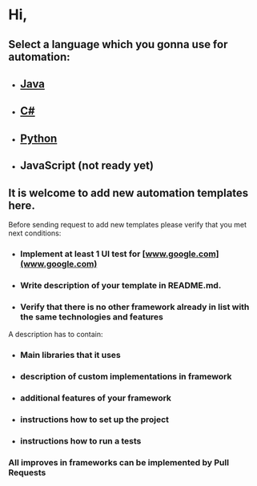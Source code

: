 # Hi, 
## Select a language which you gonna use for automation: 



- ## [Java](https://github.com/JetFree/JavaAutomation)
- ## [C#](https://github.com/JetFree/CSharpAutomation)
- ## [Python](https://github.com/JetFree/PythonAutomation)
- ## JavaScript (not ready yet)




## It is welcome to add new automation templates here. 

Before sending request to add new templates please verify that you met next conditions:
 - ### Implement at least 1 UI test for [www.google.com](www.google.com)
 - ### Write description of your template in README.md. 
 - ### Verify that there is no other framework already in list with the same technologies and features
 
 A description has to contain: 
 * ### Main libraries that it uses
 * ### description of custom implementations in framework
 * ### additional features of your framework
 * ### instructions how to set up the project
 * ### instructions how to run a tests
 
### All improves in frameworks can be implemented by Pull Requests
